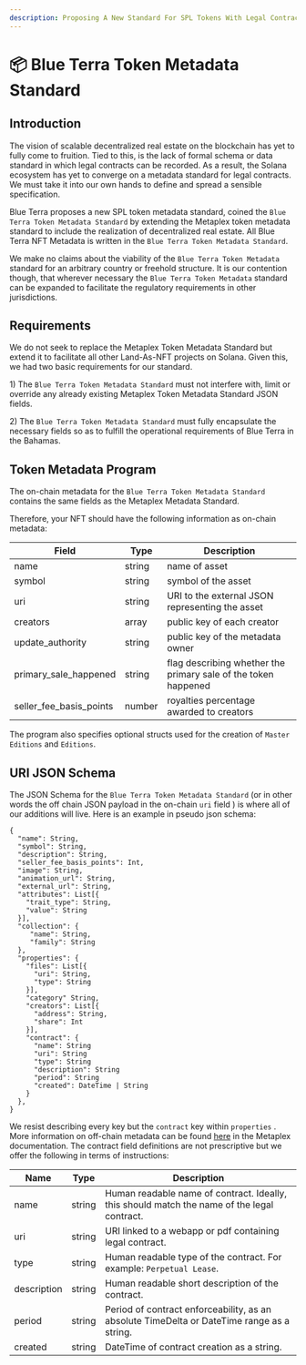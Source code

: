 ```yaml
---
description: Proposing A New Standard For SPL Tokens With Legal Contracts
---
```


# 📦 Blue Terra Token Metadata Standard

## Introduction

The vision of scalable decentralized real estate on the blockchain has yet to fully come to fruition. Tied to this, is the lack of formal schema or data standard in which legal contracts can be recorded. As a result, the Solana ecosystem has yet to converge on a metadata standard for legal contracts. We must take it into our own hands to define and spread a sensible specification.&#x20;

Blue Terra proposes a new SPL token metadata standard, coined the `Blue Terra Token Metadata Standard` by extending the Metaplex token metadata standard to include the realization of decentralized real estate. All Blue Terra NFT Metadata is written in the `Blue Terra Token Metadata Standard`.&#x20;

We make no claims about the viability of the `Blue Terra Token Metadata` standard for an arbitrary country or freehold structure. It is our contention though, that wherever necessary the `Blue Terra Token Metadata` standard can be expanded to facilitate the regulatory requirements in other jurisdictions.  &#x20;

## Requirements

We do not seek to replace the Metaplex Token Metadata Standard but extend it to facilitate all other Land-As-NFT projects on Solana. Given this, we had two basic requirements for our standard.&#x20;

1\) The `Blue Terra Token Metadata Standard` must not interfere with, limit or override any already existing Metaplex Token Metadata Standard JSON fields.

2\) The `Blue Terra Token Metadata Standard` must fully encapsulate the necessary fields so as to fulfill the operational requirements of Blue Terra in the Bahamas.&#x20;

## Token Metadata Program

The on-chain metadata for the `Blue Terra Token Metadata Standard` contains the same fields as the Metaplex Metadata Standard.&#x20;

Therefore, your NFT should have the following information as on-chain metadata:

| Field                      | Type   | Description                                                    |
| -------------------------- | ------ | -------------------------------------------------------------- |
| name                       | string | name of asset                                                  |
| symbol                     | string | symbol of the asset                                            |
| uri                        | string | URI to the external JSON representing the asset                |
| creators                   | array  | public key of each creator                                     |
| update\_authority          | string | public key of the metadata owner                               |
| primary\_sale\_happened    | string | flag describing whether the primary sale of the token happened |
| seller\_fee\_basis\_points | number | royalties percentage awarded to creators                       |

The program also specifies optional structs used for the creation of `Master Editions` and `Editions`.

## URI JSON Schema

The JSON Schema for the `Blue Terra Token Metadata Standard` (or in other words the off chain JSON payload in the on-chain `uri` field ) is where all of our additions will live. Here is an example in pseudo json schema:&#x20;

```
{
  "name": String,
  "symbol": String,
  "description": String,
  "seller_fee_basis_points": Int,
  "image": String,
  "animation_url": String,
  "external_url": String,
  "attributes": List[{
    "trait_type": String, 
    "value": String
  }],
  "collection": {
     "name": String,
     "family": String
  },
  "properties": {
    "files": List[{
      "uri": String, 
      "type": String
    }],
    "category" String,
    "creators": List[{
      "address": String,
      "share": Int
    }],
    "contract": {
      "name": String
      "uri": String
      "type": String
      "description": String
      "period": String
      "created": DateTime | String
    }
  },
}
```

We resist describing every key but the `contract` key within `properties` . More information on off-chain metadata can be found [here](https://docs.metaplex.com/token-metadata/Versions/v1.0.0/nft-standard) in the Metaplex documentation. The contract field definitions are not prescriptive but we offer the following in terms of instructions:

| Name        | Type    | Description                                                                                 |
| ----------- | ------- | ------------------------------------------------------------------------------------------- |
| name        | string  | Human readable name of contract. Ideally, this should match the name of the legal contract. |
| uri         | string  | URI linked to a webapp or pdf containing legal contract.                                    |
| type        | string  | Human readable type of the contract. For example: `Perpetual Lease`.                        |
| description | string  | Human readable short description of the contract.                                           |
| period      | string  | Period of contract enforceability, as an absolute TimeDelta or DateTime range as a string.  |
| created     | string  | DateTime of contract creation as a string.                                                  |

&#x20;
